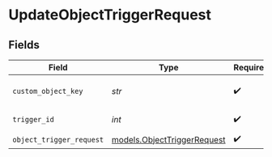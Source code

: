 # UpdateObjectTriggerRequest


## Fields

| Field                                                            | Type                                                             | Required                                                         | Description                                                      | Example                                                          |
| ---------------------------------------------------------------- | ---------------------------------------------------------------- | ---------------------------------------------------------------- | ---------------------------------------------------------------- | ---------------------------------------------------------------- |
| `custom_object_key`                                              | *str*                                                            | :heavy_check_mark:                                               | The key of a custom object                                       | car                                                              |
| `trigger_id`                                                     | *int*                                                            | :heavy_check_mark:                                               | The ID of the trigger                                            | 198                                                              |
| `object_trigger_request`                                         | [models.ObjectTriggerRequest](../models/objecttriggerrequest.md) | :heavy_check_mark:                                               | N/A                                                              |                                                                  |